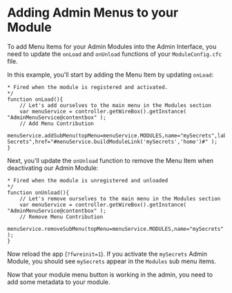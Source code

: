 # Adding Admin Menus to your Module

To add Menu Items for your Admin Modules into the Admin Interface, you need to update the `onLoad` and `onUnload` functions of your `ModuleConfig.cfc` file.

In this example, you'll start by adding the Menu Item by updating `onLoad`:

```text
* Fired when the module is registered and activated.
*/
function onLoad(){
    // Let's add ourselves to the main menu in the Modules section
    var menuService = controller.getWireBox().getInstance( "AdminMenuService@contentbox" );
    // Add Menu Contribution
    menuService.addSubMenu(topMenu=menuService.MODULES,name="mySecrets",label="my Secrets",href="#menuService.buildModuleLink('mySecrets','home')#" );
}
```

Next, you'll update the `onUnload` function to remove the Menu Item when deactivating our Admin Module:

```text
* Fired when the module is unregistered and unloaded
*/
function onUnload(){
    // Let's remove ourselves to the main menu in the Modules section
    var menuService = controller.getWireBox().getInstance( "AdminMenuService@contentbox" );
    // Remove Menu Contribution
    menuService.removeSubMenu(topMenu=menuService.MODULES,name="mySecrets" );
}
```

Now reload the app \(`?fwreinit=1`\). If you activate the `mySecrets` Admin Module, you should see `mySecrets` appear in the `Modules` sub menu items.

Now that your module menu button is working in the admin, you need to add some metadata to your module.

